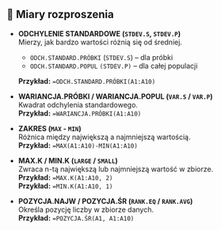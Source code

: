 ## 📐 Miary rozproszenia

- **ODCHYLENIE STANDARDOWE (`STDEV.S`, `STDEV.P`)**  
  Mierzy, jak bardzo wartości różnią się od średniej.  
    - `ODCH.STANDARD.PRÓBKI` (`STDEV.S`) – dla próbki  
    - `ODCH.STANDARD.POPUL` `(STDEV.P)` – dla całej populacji  

    **Przykład:** `=ODCH.STANDARD.PRÓBKI(A1:A10)`

- **WARIANCJA.PRÓBKI / WARIANCJA.POPUL (`VAR.S` / `VAR.P`)**  
  Kwadrat odchylenia standardowego.  
  **Przykład:** `=WARIANCJA.PRÓBKI(A1:A10)`

- **ZAKRES (`MAX` - `MIN`)**  
  Różnica między największą a najmniejszą wartością.  
  **Przykład:** `=MAX(A1:A10)-MIN(A1:A10)`

- **MAX.K / MIN.K (`LARGE` / `SMALL`)**  
  Zwraca n-tą największą lub najmniejszą wartość w zbiorze.  
  **Przykład:** `=MAX.K(A1:A10, 2)`  
  **Przykład:** `=MIN.K(A1:A10, 1)`

- **POZYCJA.NAJW / POZYCJA.ŚR (`RANK.EQ` / `RANK.AVG`)**  
  Określa pozycję liczby w zbiorze danych.  
  **Przykład:** `=POZYCJA.ŚR(A1, A1:A10)`